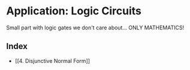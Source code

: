 # Application: Logic Circuits
Small part with logic gates we don't care about... ONLY MATHEMATICS!

## Index
- [[4. Disjunctive Normal Form]]
